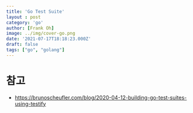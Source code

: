 ```yaml
---
title: 'Go Test Suite'
layout : post
category: 'go'
author: [Frank Oh]
image: ../img/cover-go.png
date: '2021-07-17T18:18:23.000Z'
draft: false
tags: ["go", "golang"]
---
```


# 참고

- https://brunoscheufler.com/blog/2020-04-12-building-go-test-suites-using-testify





